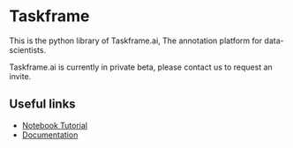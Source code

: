 # Taskframe

This is the python library of Taskframe.ai, The annotation platform for data-scientists.

Taskframe.ai is currently in private beta, please contact us to request an invite.

## Useful links

* [Notebook Tutorial](docs/Tutorial.ipynb)
* [Documentation](docs/Documentation.md)

